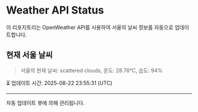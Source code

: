 
# Weather API Status

이 리포지토리는 OpenWeather API를 사용하여 서울의 날씨 정보를 자동으로 업데이트합니다.

## 현재 서울 날씨
> 서울의 현재 날씨: scattered clouds, 온도: 28.76°C, 습도: 94%

⏳ 업데이트 시간: 2025-08-22 23:55:31 (UTC)

---
자동 업데이트 봇에 의해 관리됩니다.
